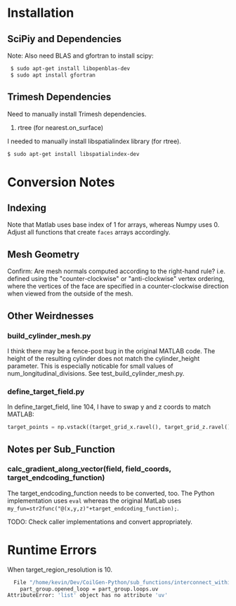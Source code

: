 # Installation
## SciPiy and Dependencies
Note: Also need BLAS and gfortran to install scipy:
```bash
 $ sudo apt-get install libopenblas-dev
 $ sudo apt install gfortran
 ```

 ## Trimesh Dependencies
 Need to manually install Trimesh dependencies.
 1. rtree (for nearest.on_surface)

I needed to manually install libspatialindex library (for rtree).
 ```bash
 $ sudo apt-get install libspatialindex-dev
 ```

 # Conversion Notes
 ## Indexing
 Note that Matlab uses base index of 1 for arrays, whereas Numpy uses 0. Adjust all functions that create `faces` arrays accordingly.

 ## Mesh Geometry
 Confirm: Are mesh normals computed according to the right-hand rule? i.e. defined using the "counter-clockwise" or "anti-clockwise"
 vertex ordering, where the vertices of the face are specified in a counter-clockwise direction when viewed from the outside of the mesh.

 ## Other Weirdnesses
 ### build_cylinder_mesh.py
 I think there may be a fence-post bug in the original MATLAB code. The height of the resulting
 cylinder does not match the cylinder_height parameter. This is especially noticable for small
 values of num_longitudinal_divisions. See test_build_cylinder_mesh.py.

 ### define_target_field.py
 In define_target_field, line 104, I have to swap y and z coords to match MATLAB:
```python
target_points = np.vstack((target_grid_x.ravel(), target_grid_z.ravel(), target_grid_y.ravel()))
```



## Notes per Sub_Function
### calc_gradient_along_vector(field, field_coords, target_endcoding_function)
The target_endcoding_function needs to be converted, too. The Python implementation uses `eval` 
whereas the original MatLab uses `my_fun=str2func("@(x,y,z)"+target_endcoding_function);`.

TODO: Check caller implementations and convert appropriately.

# Runtime Errors
When target_region_resolution is 10.
``` bash
  File "/home/kevin/Dev/CoilGen-Python/sub_functions/interconnect_within_groups.py", line 77, in interconnect_within_groups
    part_group.opened_loop = part_group.loops.uv
AttributeError: 'list' object has no attribute 'uv'
```